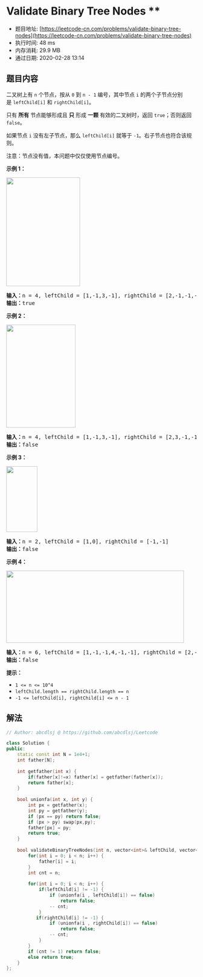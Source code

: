# Validate Binary Tree Nodes **
- 题目地址: [https://leetcode-cn.com/problems/validate-binary-tree-nodes](https://leetcode-cn.com/problems/validate-binary-tree-nodes)
- 执行时间: 48 ms
- 内存消耗: 29.9 MB
- 通过日期: 2020-02-28 13:14

## 题目内容
<p>二叉树上有 <code>n</code> 个节点，按从 <code>0</code> 到 <code>n - 1</code> 编号，其中节点 <code>i</code> 的两个子节点分别是 <code>leftChild[i]</code> 和 <code>rightChild[i]</code>。</p>

<p>只有 <strong>所有</strong> 节点能够形成且 <strong>只</strong> 形成 <strong>一颗</strong> 有效的二叉树时，返回 <code>true</code>；否则返回 <code>false</code>。</p>

<p>如果节点 <code>i</code> 没有左子节点，那么 <code>leftChild[i]</code> 就等于 <code>-1</code>。右子节点也符合该规则。</p>

<p>注意：节点没有值，本问题中仅仅使用节点编号。</p>



<p><strong>示例 1：</strong></p>

<p><strong><img alt="" src="https://assets.leetcode-cn.com/aliyun-lc-upload/uploads/2020/02/23/1503_ex1.png" style="height: 287px; width: 195px;"></strong></p>

<pre><strong>输入：</strong>n = 4, leftChild = [1,-1,3,-1], rightChild = [2,-1,-1,-1]
<strong>输出：</strong>true
</pre>

<p><strong>示例 2：</strong></p>

<p><strong><img alt="" src="https://assets.leetcode-cn.com/aliyun-lc-upload/uploads/2020/02/23/1503_ex2.png" style="height: 272px; width: 183px;"></strong></p>

<pre><strong>输入：</strong>n = 4, leftChild = [1,-1,3,-1], rightChild = [2,3,-1,-1]
<strong>输出：</strong>false
</pre>

<p><strong>示例 3：</strong></p>

<p><strong><img alt="" src="https://assets.leetcode-cn.com/aliyun-lc-upload/uploads/2020/02/23/1503_ex3.png" style="height: 174px; width: 82px;"></strong></p>

<pre><strong>输入：</strong>n = 2, leftChild = [1,0], rightChild = [-1,-1]
<strong>输出：</strong>false
</pre>

<p><strong>示例 4：</strong></p>

<p><strong><img alt="" src="https://assets.leetcode-cn.com/aliyun-lc-upload/uploads/2020/02/23/1503_ex4.png" style="height: 191px; width: 470px;"></strong></p>

<pre><strong>输入：</strong>n = 6, leftChild = [1,-1,-1,4,-1,-1], rightChild = [2,-1,-1,5,-1,-1]
<strong>输出：</strong>false
</pre>



<p><strong>提示：</strong></p>

<ul>
	<li><code>1 <= n <= 10^4</code></li>
	<li><code>leftChild.length == rightChild.length == n</code></li>
	<li><code>-1 <= leftChild[i], rightChild[i] <= n - 1</code></li>
</ul>


## 解法
```cpp
// Author: abcdlsj @ https://github.com/abcdlsj/Leetcode

class Solution {
public:
    static const int N = 1e4+1;
    int father[N];
    
    int getfather(int x) {
        if(father[x]!=x) father[x] = getfather(father[x]);
        return father[x];
    }
    
    bool unionfa(int x, int y) {
        int px = getfather(x);
        int py = getfather(y);
        if (px == py) return false;
        if (px > py) swap(px,py);
        father[px] = py;
        return true;
    }
    
    bool validateBinaryTreeNodes(int n, vector<int>& leftChild, vector<int>& rightChild) {
        for(int i = 0; i < n; i++) {
            father[i] = i;
        }
        int cnt = n;
        
        for(int i = 0; i < n; i++) {
            if(leftChild[i] != -1) {
                if (unionfa(i , leftChild[i]) == false)
                    return false;
                -- cnt;     
            }
           if(rightChild[i] != -1) {
                if (unionfa(i , rightChild[i]) == false)
                    return false;
                -- cnt;     
            }
        }
        if (cnt != 1) return false;
        else return true;
    }
};

```
